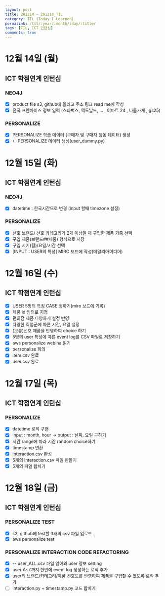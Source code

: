 ```yaml
---
layout: post
title: 201214 ~ 201218_TIL
category: TIL (Today I Learned)
permalink: /til/:year/:month/:day/:title/
tags: [TIL, ICT 인턴십]
comments: true
---
```

# 12월 14일 (월)
## ICT 학점연계 인턴십
### NEO4J
- [x] product file s3, github에 올리고 주소 링크 read me에 작성
- [x] 전국 프렌차이즈 정보 입력 (스타벅스, 맥도날드, ... , 이마트 24 , 나들가게 , gs25)
### PERSONALIZE     
- [x] PERSONALIZE 학습 데이터 (구매자 및 구매자 행동 데이터) 생성
- [x] ㄴ PERSONALIZE 데이터 생성(user_dummy.py)

# 12월 15일 (화)
## ICT 학점연계 인턴십
### NEO4J
- [x] datetime : 한국시간으로 변경  (input 할때 timezone 설정)
### PERSONALIZE
- [x] 선호 브랜드/ 선호 카테고리가 2개 이상일 때 구입한 제품 가중 선택
- [x] 구입 제품(브랜드##제품) 형식으로 저장
- [x] 구입 시기(월)/요일/시간 선택
- [x] [INPUT : USER의 특성] MIRO 보드에 작성(데일리아이디어)

# 12월 16일 (수)
## ICT 학점연계 인턴십
- [x] USER 5명의 특징 CASE 정하기(miro 보드에 기록)
- [x] 제품 id 임의로 지정
- [x] 편의점 제품 다양하게 설정 반영
- [x] 다양한 직업군에 따른 시간, 요일 설정
- [x] (보류)선호 제품을 반영하여 choice 하기
- [x] 5명의 user 특성에 따른 event log를 CSV 파일로 저장하기
- [x] aws personalize webina 읽기
- [x] personalize 회의
- [x] item.csv 완료
- [x] user.csv 완료

# 12월 17일 (목)
## ICT 학점연계 인턴십
### PERSONALIZE
- [x] datetime 로직 구현
- [x] input : month, hour -> output : 날짜, 요일 구하기
- [x] 시간 range에 따라 시간 random choice하기
- [x] timestamp 변환
- [x] interaction.csv 완성
- [x] 5개의 interaction.csv 파일 만들기
- [x] 5개의 파일 합치기

# 12월 18일 (금)
## ICT 학점연계 인턴십
### PERSONALIZE TEST
- [x] s3, github에 test할 3개의 csv 파일 업로드
- [x] aws personalize test
### PERSONALIZE INTERACTION CODE REFACTORING
- [x] -- user_ALL.csv 파일 읽어와 user 정보 setting
- [x] user A~Z까지 한번에 event log 생성하는 로직 추가
- [x] user의 브랜드/카테고리/제품 선호도를 반영하여 제품을 구입할 수 있도록 로직 추가
- [ ] interaction.py + timestamp.py 코드 합치기
